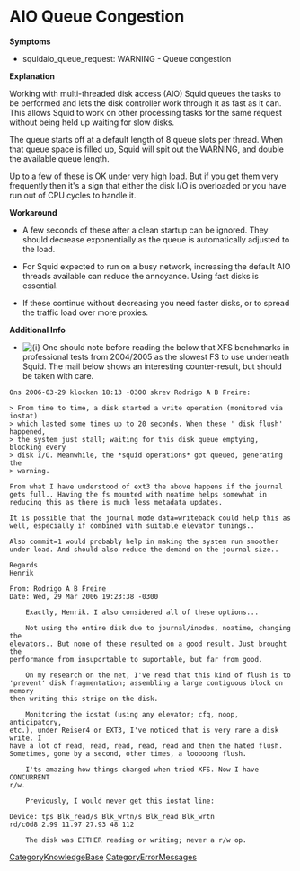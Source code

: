 # AIO Queue Congestion

**Symptoms**

  - squidaio\_queue\_request: WARNING - Queue congestion

**Explanation**

Working with multi-threaded disk access (AIO) Squid queues the tasks to
be performed and lets the disk controller work through it as fast as it
can. This allows Squid to work on other processing tasks for the same
request without being held up waiting for slow disks.

The queue starts off at a default length of 8 queue slots per thread.
When that queue space is filled up, Squid will spit out the WARNING, and
double the available queue length.

Up to a few of these is OK under very high load. But if you get them
very frequently then it's a sign that either the disk I/O is overloaded
or you have run out of CPU cycles to handle it.

**Workaround**

  - A few seconds of these after a clean startup can be ignored. They
    should decrease exponentially as the queue is automatically adjusted
    to the load.

  - For Squid expected to run on a busy network, increasing the default
    AIO threads available can reduce the annoyance. Using fast disks is
    essential.

  - If these continue without decreasing you need faster disks, or to
    spread the traffic load over more proxies.

**Additional Info**

  - ![{i}](https://wiki.squid-cache.org/wiki/squidtheme/img/icon-info.png)
    One should note before reading the below that XFS benchmarks in
    professional tests from 2004/2005 as the slowest FS to use
    underneath Squid. The mail below shows an interesting
    counter-result, but should be taken with care.

[](http://www.squid-cache.org/mail-archive/squid-users/200603/0903.html)

    Ons 2006-03-29 klockan 18:13 -0300 skrev Rodrigo A B Freire:
    
    > From time to time, a disk started a write operation (monitored via iostat)
    > which lasted some times up to 20 seconds. When these ' disk flush' happened,
    > the system just stall; waiting for this disk queue emptying, blocking every
    > disk I/O. Meanwhile, the *squid operations* got queued, generating the
    > warning.
    
    From what I have understood of ext3 the above happens if the journal
    gets full.. Having the fs mounted with noatime helps somewhat in
    reducing this as there is much less metadata updates.
    
    It is possible that the journal mode data=writeback could help this as
    well, especially if combined with suitable elevator tunings..
    
    Also commit=1 would probably help in making the system run smoother
    under load. And should also reduce the demand on the journal size..
    
    Regards
    Henrik
    
    From: Rodrigo A B Freire
    Date: Wed, 29 Mar 2006 19:23:38 -0300
    
        Exactly, Henrik. I also considered all of these options...
    
        Not using the entire disk due to journal/inodes, noatime, changing the
    elevators.. But none of these resulted on a good result. Just brought the
    performance from insuportable to suportable, but far from good.
    
        On my research on the net, I've read that this kind of flush is to
    'prevent' disk fragmentation; assembling a large contiguous block on memory
    then writing this stripe on the disk.
    
        Monitoring the iostat (using any elevator; cfq, noop, anticipatory,
    etc.), under Reiser4 or EXT3, I've noticed that is very rare a disk write. I
    have a lot of read, read, read, read, read and then the hated flush.
    Sometimes, gone by a second, other times, a looooong flush.
    
        I'ts amazing how things changed when tried XFS. Now I have CONCURRENT
    r/w.
    
        Previously, I would never get this iostat line:
    
    Device: tps Blk_read/s Blk_wrtn/s Blk_read Blk_wrtn
    rd/c0d8 2.99 11.97 27.93 48 112
    
        The disk was EITHER reading or writing; never a r/w op. 

[CategoryKnowledgeBase](/CategoryKnowledgeBase#)
[CategoryErrorMessages](/CategoryErrorMessages#)
